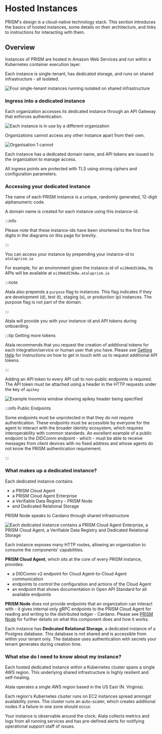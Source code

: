 # Hosted Instances 

PRISM's design is a cloud-native technology stack. This section introduces the basics of hosted instances, some details on their architecture, and links to instructions for interacting with them.

## Overview

Instances of PRISM are hosted in Amazon Web Services and run within a Kubernetes container execution layer.

Each instance is single-tenant, has dedicated storage, and runs on shared infrastructure - all isolated.

![Four single-tenant instances running isolated on shared infrastructure](/img/hosted-instances-overview-1.svg)

### Ingress into a dedicated instance

Each organization accesses its dedicated instance through an API Gateway that enforces authentication.

![Each instance is in use by a different organization](/img/hosted-instances-overview-2.svg)

Organizations cannot access any other instance apart from their own.

![Organisation 1 cannot ](/img/hosted-instances-overview-3.svg)

Each instance has a dedicated domain name, and API tokens are issued to the organization to manage access. 

All ingress points are protected with TLS using strong ciphers and configuration parameters. 

### Accessing your dedicated instance

The name of each PRISM instance is a unique, randomly generated, 12-digit alphanumeric code. 

A domain name is created for each instance using this instance-id. 

:::info

Please note that these instance-ids have been shortened to the first five digits in the diagrams on this page for brevity.

:::

You can access your instance by prepending your instance-id to `atalaprism.io`

For example, for an environment given the instance-id of `ei30m6d5368w`, its APIs will be available at `ei30m6d5368w.atalaprism.io`

:::note 

Atala also prepends a `purpose` flag to instances. This flag indicates if they are development (d), test (t), staging (s), or production (p) instances. The purpose flag is not part of the domain.

:::

Atala will provide you with your instance-id and API tokens during onboarding.

:::tip Getting more tokens

Atala recommends that you request the creation of additional tokens for each integration/service or human user that you have. Please see [Getting Help](../getting-help) for instructions on how to get in touch with us to request additional API tokens.

:::

Adding an API token to every API call to non-public endpoints is required. The API token must be attached using a header in the HTTP requests under the key of `apikey`

![Example Insomnia window showing `apikey` header being specified](/img/hosted-instances-apikey-header.png)

:::info Public Endpoints

Some endpoints must be unprotected in that they do not require authentication. These endpoints must be accessible by everyone for the agent to interact with the broader identity ecosystem, which requires interoperability with common standards. An excellent example of a public endpoint is the DIDComm endpoint - which - must be able to receive messages from client devices with no fixed address and whose agents do not know the PRISM authentication requirement.

:::

### What makes up a dedicated instance?

Each dedicated instance contains 
 - a PRISM Cloud Agent
 - a PRISM Cloud Agent Enterprise
 - a Verifiable Data Registry - PRISM Node
 - and Dedicated Relational Storage

PRISM Node speaks to Cardano through shared infrastructure

![Each dedicated instance contains a PRISM Cloud Agent Enterprise, a PRISM Cloud Agent, a Verifiable Data Registry and Dedicated Relational Storage](/img/hosted-instances-overview-4.svg)

Each instance exposes many HTTP routes, allowing an organization to consume the components' capabilities.

 **PRISM Cloud Agent**, which sits at the core of every PRISM instance, provides:
  - a DIDComm v2 endpoint for Cloud Agent-to-Cloud Agent communication
  - endpoints to control the configuration and actions of the Cloud Agent
  - an endpoint that shows documentation in Open API Standard for all available endpoints

**PRISM Node** does not provide endpoints that an organization can interact with - it gives internal only gRPC endpoints to the PRISM Cloud Agent for reading and writing to the distributed ledger - Cardano. Please see [PRISM Node](../prism-node) for further details on what this component does and how it works.

Each instance has **Dedicated Relational Storage**, a dedicated instance of a Postgres database. This database is not shared and is accessible from within your tenant only. The database uses authentication with secrets your tenant generates during creation time.


### What else do I need to know about my instance?

Each hosted dedicated instance within a Kubernetes cluster spans a single AWS region. This underlying shared infrastructure is highly resilient and self-healing.

Atala operates a single AWS region based in the US East (N. Virginia).

Each region's Kubernetes cluster runs on EC2 instances spread amongst availability zones. The cluster runs an auto-scaler, which creates additional nodes if a failure in one zone should occur.

Your instance is observable around the clock; Atala collects metrics and logs from all running services and has pre-defined alerts for notifying operational support staff of issues.
